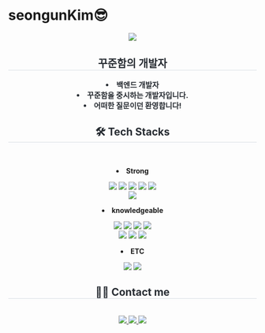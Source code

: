 # seongunKim😎

<div align= "center">
    <img src="https://capsule-render.vercel.app/api?type=waving&color=auto&height=180&text=Hello,%20EveryOne!&animation=&fontColor=13240a&fontSize=70" />
    </div>
    <div align= "center"> 
    <h2 style="border-bottom: 1px solid #d8dee4; color: #282d33;"> 꾸준함의 개발자 </h2>  
    <div style="font-weight: 700; font-size: 15px; text-align: center; color: #282d33;"> <li>백엔드 개발자<br></li></li><li>꾸준함을 중시하는 개발자입니다.<br> </li></li><li>어떠한 질문이던 환영합니다!</li> </div> 
    </div>
    <div align= "center">
    <h2 style="border-bottom: 1px solid #d8dee4; color: #282d33;"> 🛠️ Tech Stacks </h2> <br> 
    <div style="margin: 0 auto; text-align: center;" align= "center"> 
        <p>
            <b><li>Strong</li></b>
        </p><img src="https://img.shields.io/badge/C-A8B9CC?style=flat-square&logo=C&logoColor=white">
          <img src="https://img.shields.io/badge/C++-00599C?style=flat-square&logo=C%2B%2B&logoColor=white">
          <img src="https://img.shields.io/badge/Bootstrap-7952B3?style=flat-square&logo=Bootstrap&logoColor=white">
          <img src="https://img.shields.io/badge/Discord-5865F2?style=flat-square&logo=Discord&logoColor=white">
          <img src="https://img.shields.io/badge/Figma-F24E1E?style=flat-square&logo=Figma&logoColor=white">
          <br/><img src="https://img.shields.io/badge/Git-F05032?style=flat-square&logo=Git&logoColor=white">
        <p>
            <b><li>knowledgeable</li></b>
        </p>
          <img src="https://img.shields.io/badge/Github-181717?style=flat-square&logo=Github&logoColor=white">
          <img src="https://img.shields.io/badge/Javascript-F7DF1E?style=flat-square&logo=Javascript&logoColor=white">
          <img src="https://img.shields.io/badge/Linux-FCC624?style=flat-square&logo=Linux&logoColor=white">
          <img src="https://img.shields.io/badge/MySQL-4479A1?style=flat-square&logo=MySQL&logoColor=white">
          <br/><img src="https://img.shields.io/badge/Notion-000000?style=flat-square&logo=Notion&logoColor=white">
          <img src="https://img.shields.io/badge/Oracle-F80000?style=flat-square&logo=Oracle&logoColor=white">
          <img src="https://img.shields.io/badge/Python-3776AB?style=flat-square&logo=Python&logoColor=white">
        <p>
            <b><li>ETC</li></b>
        </p>
          <img src="https://img.shields.io/badge/Spring-6DB33F?style=flat-square&logo=Spring&logoColor=white">
          <img src="https://img.shields.io/badge/Spring Boot-6DB33F?style=flat-square&logo=Spring Boot&logoColor=white">
          <br/></div>
    </div>
    <div align= "center">
    <h2 style="border-bottom: 1px solid #d8dee4; color: #282d33;"> 🧑‍💻 Contact me </h2> <br> 
    <div align= "center"> <a href=https://velog.io/@seongun1/posts> <img src="https://img.shields.io/badge/Velog-20C997?style=flat-square&logo=Velog&logoColor=white&link=https://velog.io/@seongun1/posts"> </a>
         <a href=https://www.notion.so/172eb3ba9c21802ca06ffa5c6dedc76d?pvs=4> <img src="https://img.shields.io/badge/Notion-000000?style=flat-square&logo=Notion&logoColor=white&link=https://www.notion.so/172eb3ba9c21802ca06ffa5c6dedc76d?pvs=4"> </a>
         <a href=mailto:woon7395@gmail.com> <img src="https://img.shields.io/badge/Gmail-EA4335?style=flat-square&logo=Gmail&logoColor=white&link=mailto:woon7395@gmail.com"> </a>
          </div>  <br> 
    <div align= "center">  </div> 
    </div>
    
